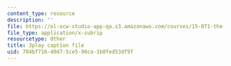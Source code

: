 ```yaml
---
content_type: resource
description: ''
file: https://ol-ocw-studio-app-qa.s3.amazonaws.com/courses/15-071-the-analytics-edge-spring-2017/704bf71640d75ce598ca1b0fed53df9f_o8Zdk_3wVSo.vtt
file_type: application/x-subrip
resourcetype: Other
title: 3play caption file
uid: 704bf716-40d7-5ce5-98ca-1b0fed53df9f
---
```

